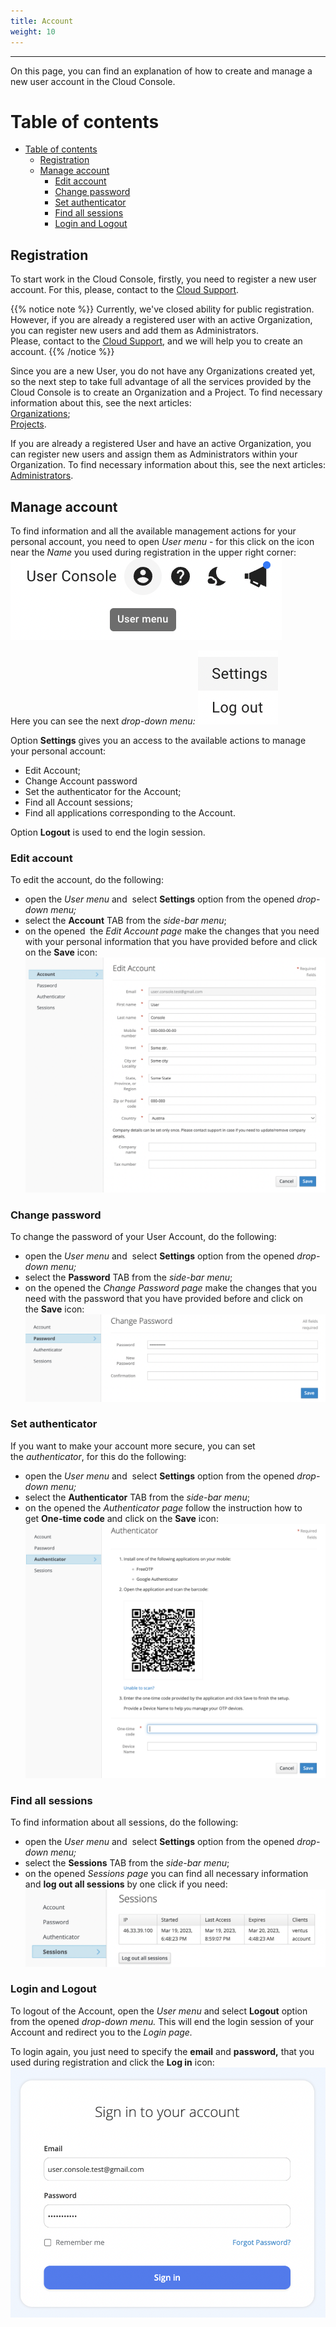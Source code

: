 ```yaml
---
title: Account
weight: 10
---
```

___
On this page, you can find an explanation of how to create and manage a new user account in the Cloud Console.

# Table of contents
- [Table of contents](#table-of-contents)
  - [Registration](#registration)
  - [Manage account](#manage-account)
    - [Edit account](#edit-account)
    - [Change password](#change-password)
    - [Set authenticator](#set-authenticator)
    - [Find all sessions](#find-all-sessions)
    - [Login and Logout](#login-and-logout)

## Registration
To start work in the Cloud Console, firstly, you need to register a new user account. For this, please, contact to the [Cloud Support](mailto:support@ventus.ag).

{{% notice note %}}
Currently, we've closed ability for public registration. However, if you are already a registered user with an active Organization, you can register new users and add them as Administrators.  
Please, contact to the [Cloud Support](mailto:support@ventus.ag), and we will help you to create an account. 
{{% /notice %}}

Since you are a new User, you do not have any Organizations created yet, so the next step to take full advantage of all the services provided by the Cloud Console is to create an Organization and a Project. 
To find necessary information about this, see the next articles:  
[Organizations](https://docs.ventuscloud.eu/getting-started/organizations/);        
[Projects](https://docs.ventuscloud.eu/getting-started/projects/).   

If you are already a registered User and have an active Organization, you can register new users and assign them as Administrators within your Organization.
To find necessary information about this, see the next articles:  
[Administrators](https://docs.ventuscloud.eu/getting-started/administrators/).  


## Manage account

To find information and all the available management actions for your personal account, you need to open *User menu* - for this click on the icon near the *Name* you used during registration in the upper right corner:
![](../../assets/images/account/4.png?width=15pc&classes=border,shadow) 

Here you can see the next *drop-down menu:*
![](../../assets/images/account/5.png?width=5pc&classes=border,shadow) 

Option **Settings** gives you an access to the available actions to manage your personal account:
- Edit Account;
- Change Account password
- Set the authenticator for the Account;
- Find all Account sessions;
- Find all applications corresponding to the Account.

Option **Logout** is used to end the login session.

### Edit account
To edit the account, do the following:
- open the *User menu* and  select **Settings** option from the opened *drop-down menu;*
- select the **Account** TAB from the *side-bar menu*;
- on the opened  the *Edit Account page* make the changes that you need with your personal information that you have provided before and click on the **Save** icon:
![](../../assets/images/account/6.png?classes=border,shadow) 

### Change password
To change the password of your User Account, do the following:
- open the *User menu* and  select **Settings** option from the opened *drop-down menu;*
- select the **Password** TAB from the *side-bar menu*;
- on the opened the *Change Password page* make the changes that you need with the password that you have provided before and click on the **Save** icon:
![](../../assets/images/account/7.png?classes=border,shadow) 

### Set authenticator
If you want to make your account more secure, you can set the *authenticator*, for this do the following:
- open the *User menu* and  select **Settings** option from the opened *drop-down menu;*
- select the **Authenticator** TAB from the *side-bar menu*;
- on the opened the *Authenticator page* follow the instruction how to get **One-time code** and click on the **Save** icon:
![](../../assets/images/account/8.png?classes=border,shadow) 

### Find all sessions
To find information about all sessions, do the following:
- open the *User menu* and  select **Settings** option from the opened *drop-down menu;*
- select the **Sessions** TAB from the *side-bar menu*;
- on the opened *Sessions page* you can find all necessary information and **log out all sessions** by one click if you need:
![](../../assets/images/account/9.png?classes=border,shadow) 

### Login and Logout
To logout of the Account, open the *User menu* and select **Logout** option from the opened *drop-down menu.*
This will end the login session of your Account and redirect you to the *Login page.*

To login again, you just need to specify the **email** and **password,** that you used during registration and click the **Log in** icon:
![](../../assets/images/account/10.png?width=35pc&classes=border,shadow) 

